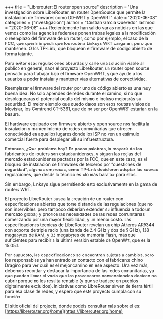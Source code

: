 +++
title = "Librerouter: El router open source"
description = "Una investigación sobre LibreRouter, un router OpenSource que permite la instalacion de firmwares como DD-WRT y OpenWRT"
date = "2020-06-08"
categories = ["Investigacion"]
author = "Cristian Garcia Quevedo"
lastmod = "2020-06-08"
+++
Recientemente han salido varias noticias en las que vemos como las agencias federales ponen trabas legales a la modificación o reemplazo del firmware de un router, como por ejemplo, el caso de la FCC, que quería impedir que los routers Linksys WRT cargaran, pero que mantienen. O los TP-Link, que bloquean el firmware de código abierto de forma tajante.

Para evitar esas regulaciones absurdas y darle una solución viable al publico en general, nace el proyecto LibreRouter, un router open source pensado para trabajar bajo el firmware OpenWRT, y que ayude a los usuarios a poder instalar y mantener vías alternativas de conectividad.

Reemplazar el firmware del router por uno de código abierto es una muy buena idea. No solo aprendes de redes durante el camino, si no que desbloquearas el potencial oculto del mismo e incluso mejorarás su seguridad. El mejor ejemplo que puedo daros son esos routers viejos de Movistar, los Comtrend CT-5361, que de no ser por OpenWRT estarían en la basura.

El hardware equipado con firmware abierto y open source nos facilita la instalacion y mantenimiento de redes comunitarias que ofrecen conectividad en aquellos lugares donde los ISP no ven un estimulo comercial fuerte para desplegar allí su infraestructura.

Entonces, ¿Que problema hay? En pocas palabras, la mayoría de los fabricantes de routers son estadounidenses, y siguen las reglas del mercado estadounidense pactadas por la FCC, que en este caso, es el bloqueo de instalación de firmwares de terceros por “cuestiones de seguridad”, algunas empresas, como TP-Link decidieron adoptar las nuevas regulaciones, que desde lo técnico es «lo más barato» para ellos.

Sin embargo, Linksys sigue permitiendo esto exclusivamente en la gama de routers WRT.

El proyecto LibreRouter busca la creación de un router con especificaciones abiertas que tome distancia de las regulaciones (que no son inservibles, pero tampoco deberían extender su influencia a todo un mercado global) y priorice las necesidades de las redes comunitarias, comenzando por una mayor flexibilidad, y un menor costo. Las especificaciones técnicas de LibreRouter revelan un chip Atheros AR9344 con soporte de triple radio (una banda de 2.4 GHz y dos de 5 GHz), 128 megabytes de RAM, y 32 megabytes de memoria Flash, más que suficientes para recibir a la última versión estable de OpenWrt, que es la 15.05.1.

Por supuesto, las especificaciones se encuentran sujetas a cambios, pero los responsables ya han entrado en contacto con el fabricante chino Dragino para ver cuál es el mejor camino en ese aspecto. Una vez más, debemos recordar y destacar la importancia de las redes comunitarias, ya que pueden llenar el vacío que los proveedores convencionales deciden no cubrir porque no les resulta rentable (y que se traduce en pueblos digitalmente excluidos). Iniciativas como LibreRouter sirven de tierra fértil para esa clase de redes, y espero que este proyecto cumpla con su función.

El sitio oficial del projecto, donde podéis consultar más sobre el es: [https://librerouter.org/home](https://librerouter.org/home)
